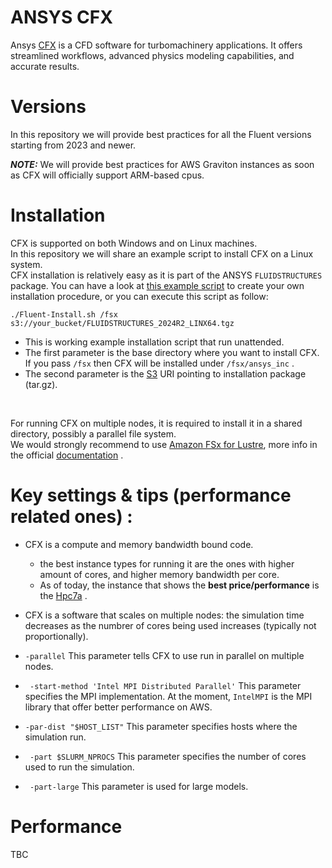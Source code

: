 # ANSYS CFX

Ansys [CFX](https://www.ansys.com/products/fluids/ansys-cfx) is a CFD software for turbomachinery applications. It offers streamlined workflows, advanced physics modeling capabilities, and accurate results.

# Versions

In this repository we will provide best practices for all the Fluent versions starting from 2023 and newer.

**_NOTE:_**  We will provide best practices for AWS Graviton instances as soon as CFX will officially support ARM-based cpus.


# Installation

CFX is supported on both Windows and on Linux machines.<br>
In this repository we will share an example script to install CFX on a Linux system.<br>
CFX installation is relatively easy as it is part of the ANSYS `FLUIDSTRUCTURES` package. You can have a look at [this example script](https://github.com/aws-samples/hpc-applications/blob/main/apps/Fluent/Fluent-Install.sh) to create your own installation procedure, or you can execute this script as follow:

```
./Fluent-Install.sh /fsx s3://your_bucket/FLUIDSTRUCTURES_2024R2_LINX64.tgz
```

  * This is working example installation script that run unattended.
  * The first parameter is the base directory where you want to install CFX. If you pass `/fsx` then CFX will be installed under `/fsx/ansys_inc` .
  * The second parameter is the [S3](https://aws.amazon.com/pm/serv-s3/) URI pointing to installation package (tar.gz).

<br>

For running CFX on multiple nodes, it is required to install it in a shared directory, possibly a parallel file system.<br>
We would strongly recommend to use [Amazon FSx for Lustre](https://aws.amazon.com/fsx/lustre/), more info in the official [documentation](https://docs.aws.amazon.com/fsx/latest/LustreGuide/what-is.html) .

# Key settings & tips (performance related ones) :

  * CFX is a compute and memory bandwidth bound code. 
    * the best instance types for running it are the ones with higher amount of cores, and higher memory bandwidth per core.
    * As of today, the instance that shows the **best price/performance** is the [Hpc7a](https://aws.amazon.com/ec2/instance-types/hpc7a/) .
  * CFX is a software that scales on multiple nodes: the simulation time decreases as the numbrer of cores being used increases (typically not proportionally).

  * `-parallel` This parameter tells CFX to use run in parallel on multiple nodes.
  * ` -start-method 'Intel MPI Distributed Parallel'` This parameter specifies the MPI implementation. At the moment, `IntelMPI` is the MPI library that offer better performance on AWS.
  * `-par-dist "$HOST_LIST"` This parameter specifies hosts where the simulation run.
  * ` -part $SLURM_NPROCS` This parameter specifies the number of cores used to run the simulation.
  * ` -part-large` This parameter is used for large models.

# Performance

TBC